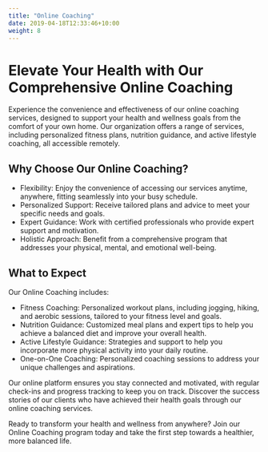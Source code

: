 ```yaml
---
title: "Online Coaching"
date: 2019-04-18T12:33:46+10:00
weight: 8
---
```

<!--  -->
# Elevate Your Health with Our Comprehensive Online Coaching

Experience the convenience and effectiveness of our online coaching services, designed to support your health and wellness goals from the comfort of your own home. Our organization offers a range of services, including personalized fitness plans, nutrition guidance, and active lifestyle coaching, all accessible remotely.

## Why Choose Our Online Coaching?

- Flexibility: Enjoy the convenience of accessing our services anytime, anywhere, fitting seamlessly into your busy schedule.
- Personalized Support: Receive tailored plans and advice to meet your specific needs and goals.
- Expert Guidance: Work with certified professionals who provide expert support and motivation.
- Holistic Approach: Benefit from a comprehensive program that addresses your physical, mental, and emotional well-being.

## What to Expect

Our Online Coaching includes:

- Fitness Coaching: Personalized workout plans, including jogging, hiking, and aerobic sessions, tailored to your fitness level and goals.
- Nutrition Guidance: Customized meal plans and expert tips to help you achieve a balanced diet and improve your overall health.
- Active Lifestyle Guidance: Strategies and support to help you incorporate more physical activity into your daily routine.
- One-on-One Coaching: Personalized coaching sessions to address your unique challenges and aspirations.

Our online platform ensures you stay connected and motivated, with regular check-ins and progress tracking to keep you on track. Discover the success stories of our clients who have achieved their health goals through our online coaching services.

Ready to transform your health and wellness from anywhere? Join our Online Coaching program today and take the first step towards a healthier, more balanced life.
